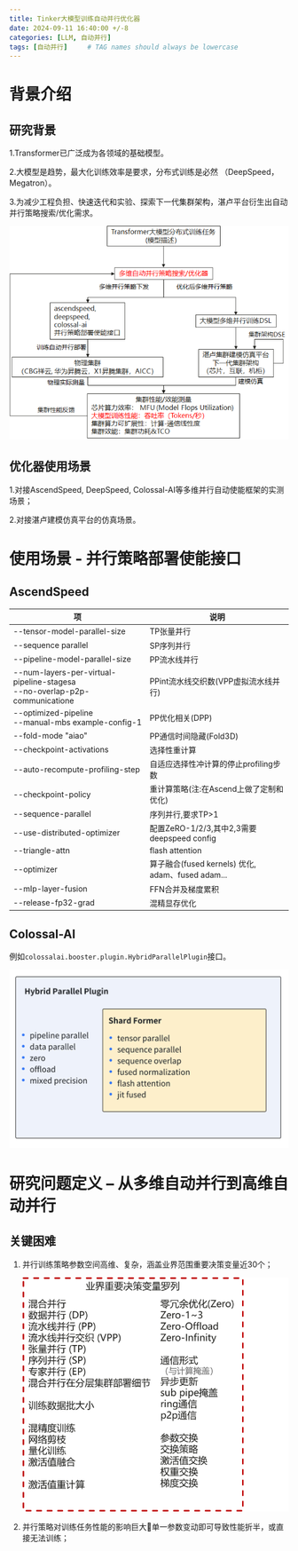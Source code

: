 ```yaml
---
title: Tinker大模型训练自动并行优化器
date: 2024-09-11 16:40:00 +/-8
categories: [LLM, 自动并行]
tags: [自动并行]     # TAG names should always be lowercase
---
```


# 背景介绍

## 研究背景

1.Transformer已广泛成为各领域的基础模型。

2.大模型是趋势，最大化训练效率是要求，分布式训练是必然
 （DeepSpeed，Megatron）。

3.为减少工程负担、快速迭代和实验、探索下一代集群架构，湛卢平台衍生出自动并行策略搜索/优化需求。

![image-20240911165830021](../assets/images/tinker/image-20240911165830021.png)

## 优化器使用场景

1.对接AscendSpeed, DeepSpeed, Colossal-AI等多维并行自动使能框架的实测场景；

2.对接湛卢建模仿真平台的仿真场景。

# 使用场景 - 并行策略部署使能接口

## AscendSpeed

| 项                                                           | 说明                                              |
| ------------------------------------------------------------ | ------------------------------------------------- |
| --tensor-model-parallel-size                                 | TP张量并行                                        |
| --sequence parallel                                          | SP序列并行                                        |
| --pipeline-model-parallel-size                               | PP流水线并行                                      |
| --num-layers-per-virtual-pipeline-stagesa<br>--no-overlap-p2p-communicatione | PPint流水线交织数(VPP虚拟流水线并行)              |
| --optimized-pipeline<br/>--manual-mbs example-config-1       | PP优化相关(DPP)                                   |
| --fold-mode "aiao"                                           | PP通信时间隐藏(Fold3D)                            |
| --checkpoint-activations                                     | 选择性重计算                                      |
| --auto-recompute-profiling-step                              | 自适应选择性冲计算的停止profiling步数             |
| --checkpoint-policy                                          | 重计算策略(注:在Ascend上做了定制和优化)           |
| --sequence-parallel                                          | 序列并行,要求TP>1                                 |
| --use-distributed-optimizer                                  | 配置ZeRO-1/2/3,其中2,3需要deepspeed config        |
| --triangle-attn                                              | flash attention                                   |
| --optimizer                                                  | 算子融合(fused kernels) 优化, adam、fused adam... |
| --mIp-layer-fusion                                           | FFN合并及梯度累积                                 |
| --release-fp32-grad                                          | 混精显存优化                                      |



## Colossal-AI

例如`colossalai.booster.plugin.HybridParallelPlugin`接口。

![img](../assets/images/tinker/shardformer_and_hybridparallel.png)

# 研究问题定义 – 从多维自动并行到高维自动并行
## 关键困难
1. 并行训练策略参数空间高维、复杂，涵盖业界范围重要决策变量近30个；

   ![](../assets/images/tinker/image1.png)

2. 并行策略对训练任务性能的影响巨大单一参数变动即可导致性能折半，或直接无法训练；




